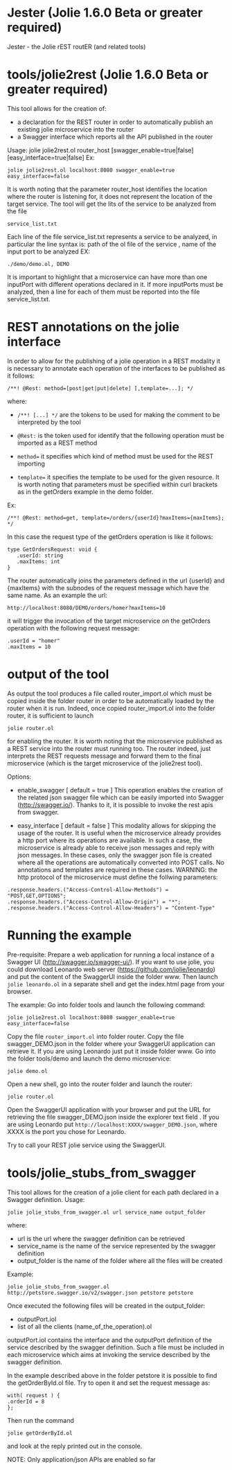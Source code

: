 # Jester (Jolie 1.6.0 Beta or greater required)
Jester - the Jolie rEST routER (and related tools)

# tools/jolie2rest (Jolie 1.6.0 Beta or greater required)
This tool allows for the creation of:
- a declaration for the REST router in order to automatically publish an existing jolie microservice into the router
- a Swagger interface which reports all the API published in the router

Usage: jolie jolie2rest.ol router_host [swagger_enable=true|false] [easy_interface=true|false]
Ex:
```
jolie jolie2rest.ol localhost:8080 swagger_enable=true easy_interface=false
```

It is worth noting that the parameter router_host identifies the location where the router is listening for, it does not represent the location of the target service.
The tool will get the lits of the service to be analyzed from the file
```
service_list.txt
```

Each line of the file service_list.txt represents a service to be analyzed, in particular the line syntax is: path of the ol file of the service , name of the input port to be analyzed
EX:
```
./demo/demo.ol, DEMO
```

It is important to highlight that a microservice can have more than one inputPort with different operations declared in it. If more inputPorts must be analyzed, then a line for each of them must be reported into the file service_list.txt.

# REST annotations on the jolie interface
In order to allow for the publishing of a jolie operation in a REST modality it is necessary to annotate each operation of the interfaces to be published as it follows:

```
/**! @Rest: method=[post|get|put|delete] [,template=...]; */
```

where:
* `/**! [...] */`  are the tokens to be used for making the comment to be interpreted by the tool

* `@Rest:`         is the token used for identify that the following operation must be imported as a REST method

* `method=`        it specifies which kind of method must be used for the REST importing

* `template=`      it specifies the template to be used for the given resource. It is worth noting that parameters must be specified within curl brackets as in the getOrders example in the demo folder.

Ex:
```
/**! @Rest: method=get, template=/orders/{userId}?maxItems={maxItems}; */
```
In this case the request type of the getOrders operation is like it follows:
```
type GetOrdersRequest: void {
   .userId: string
   .maxItems: int
}
```

The router automatically joins the parameters defined in the url {userId} and {maxItems} with the subnodes of the request message which have the same name. As an example the url:

```
http://localhost:8080/DEMO/orders/homer?maxItems=10
```

it will trigger the invocation of the target microservice on the getOrders operation with the following request message:
```
.userId = "homer"
.maxItems = 10
```

# output of the tool
As output the tool produces a file called router_import.ol which must be copied inside the folder router in order to be automatically loaded by the router when it is run. Indeed, once copied router_import.ol into the folder router, it is sufficient to launch

```
jolie router.ol
```

for enabling the router. It is worth noting that the microservice published as a REST service into the router must running too. The router indeed, just interprets the REST requests message and forward them to the final microservice
(which is the target microservice of the jolie2rest tool).

Options:
- enable_swagger [ default = true ]
This operation enables the creation of the related json swagger file which can be easily imported into Swagger (http://swagger.io/). Thanks to it, it is possible to invoke the rest apis from swagger.

- easy_interface [ default = false ]
This modality allows for skipping the usage of the router. It is useful when the microservice already provides a http port where its operations are available. In such a case, the microservice is already able to receive json messages and reply with json messages. In these cases, only the swagger json file is created where all the operations are automatically converted into POST calls. No annotations and templates are required in these cases.
WARNING: the http protocol of the microservice must define the follwing parameters:

```
.response.headers.("Access-Control-Allow-Methods") = "POST,GET,OPTIONS";
.response.headers.("Access-Control-Allow-Origin") = "*";
.response.headers.("Access-Control-Allow-Headers") = "Content-Type"
```

# Running the example
Pre-requisite:
Prepare a web application for running a local instance of a Swagger UI (http://swagger.io/swagger-ui/). If you want to use jolie, you could download Leonardo web server (https://github.com/jolie/leonardo) and put the content of the SwaggerUI inside the folder www.
Then launch `jolie leonardo.ol` in a separate shell and get the index.html page from your browser.

The example:
Go into folder tools and launch the following command:
```
jolie jolie2rest.ol localhost:8080 swagger_enable=true easy_interface=false
```
Copy the file `router_import.ol` into folder router.
Copy the file swagger_DEMO.json in the folder where your SwaggerUI application can retrieve it. If you are using Leonardo just put it inside folder www.
Go into the folder tools/demo and launch the demo microservice:
```
jolie demo.ol
```
Open a new shell, go into the router folder and launch the router:
```
jolie router.ol
```
Open the SwaggerUI application with your browser and put the URL for retrieving the file swagger_DEMO.json inside the explorer text field . If you are using Leonardo put `http://localhost:XXXX/swagger_DEMO.json`, where XXXX is the port you chose for Leonardo.

Try to call your REST jolie service using the SwaggerUI.


# tools/jolie_stubs_from_swagger
This tool allows for the creation of a jolie client for each path declared in a Swagger definition.
Usage:
```
jolie jolie_stubs_from_swagger.ol url service_name output_folder
```

where:
- url is the url where the swagger definition can be retrieved
- service_name is the name of the service represented by the swagger definition
- output_folder is the name of the folder where all the files will be created

Example:
```
jolie jolie_stubs_from_swagger.ol http://petstore.swagger.io/v2/swagger.json petstore petstore
```

Once executed the following files will be created in the output_folder:
- outputPort.iol
- list of all the clients (name_of_the_operation).ol

outputPort.iol contains the interface and the outputPort definition of the service described by the swagger definition.
Such a file must be included in each microservice which aims at invoking the service described by the swagger definition.

In the example described above in the folder petstore it is possible to find the getOrderById.ol file.
Try to open it and set the request message as:
```
with( request ) {
.orderId = 8
};
```

Then run the command
```
jolie getOrderById.ol
```
and look at the reply printed out in the console.

NOTE:
Only application/json APIs are enabled so far
